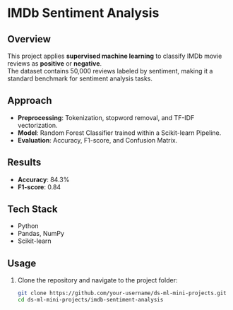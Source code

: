 # IMDb Sentiment Analysis

## Overview
This project applies **supervised machine learning** to classify IMDb movie reviews as **positive** or **negative**.  
The dataset contains 50,000 reviews labeled by sentiment, making it a standard benchmark for sentiment analysis tasks.  

## Approach
- **Preprocessing**: Tokenization, stopword removal, and TF-IDF vectorization.  
- **Model**: Random Forest Classifier trained within a Scikit-learn Pipeline.  
- **Evaluation**: Accuracy, F1-score, and Confusion Matrix.  

## Results
- **Accuracy**: 84.3%  
- **F1-score**: 0.84  

## Tech Stack
- Python  
- Pandas, NumPy  
- Scikit-learn  

## Usage
1. Clone the repository and navigate to the project folder:
   ```bash
   git clone https://github.com/your-username/ds-ml-mini-projects.git
   cd ds-ml-mini-projects/imdb-sentiment-analysis
